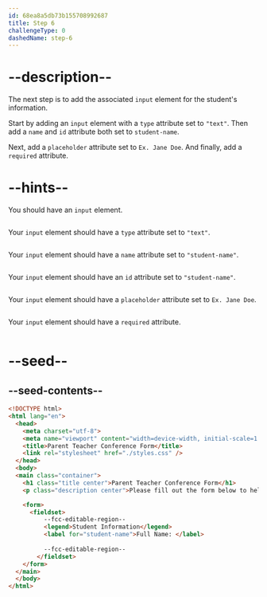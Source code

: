 ```yaml
---
id: 68ea8a5db73b155708992687
title: Step 6
challengeType: 0
dashedName: step-6
---
```


# --description--

The next step is to add the associated `input` element for the student's information.

Start by adding an `input` element with a `type` attribute set to `"text"`. Then add a `name` and `id` attribute both set to `student-name`. 

Next, add a `placeholder` attribute set to `Ex. Jane Doe`. And finally, add a `required` attribute. 


# --hints--

You should have an `input` element.

```js

```

Your `input` element should have a `type` attribute set to `"text"`.

```js

```

Your `input` element should have a `name` attribute set to `"student-name"`.

```js

```

Your `input` element should have an `id` attribute set to `"student-name"`.

```js

```

Your `input` element should have a `placeholder` attribute set to `Ex. Jane Doe`.

```js

```

Your `input` element should have a `required` attribute.

```js

```


# --seed--

## --seed-contents--

```html
<!DOCTYPE html>
<html lang="en">
  <head>
    <meta charset="utf-8">
    <meta name="viewport" content="width=device-width, initial-scale=1.0">
    <title>Parent Teacher Conference Form</title>
    <link rel="stylesheet" href="./styles.css" />
  </head>
  <body>
  <main class="container">
    <h1 class="title center">Parent Teacher Conference Form</h1>
    <p class="description center">Please fill out the form below to help schedule your parent-teacher conference.</p>

    <form>
      <fieldset>
          --fcc-editable-region--
          <legend>Student Information</legend>
          <label for="student-name">Full Name: </label>
					
          --fcc-editable-region--
        </fieldset>
    </form>
  </main>
  </body>
</html>
```

